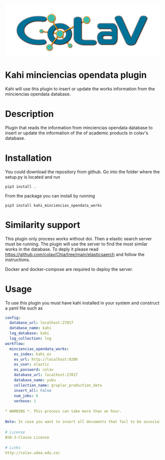 <center><img src="https://raw.githubusercontent.com/colav/colav.github.io/master/img/Logo.png"/></center>

# Kahi minciencias opendata plugin 
Kahi will use this plugin to insert or update the works information from the minciencias opendata database.

# Description
Plugin that reads the information from minciencias opendata database to insert or update the information of the of academic products in colav's database.

# Installation
You could download the repository from github. Go into the folder where the setup.py is located and run
```shell
pip3 install .
```
From the package you can install by running
```shell
pip3 install kahi_minciencias_opendata_works
```
# Similarity support
This plugin only process works without doi. Then a elastic search server must be running. The plugin will use the server to find the most similar works in the database. To deply it please read https://github.com/colav/Chia/tree/main/elasticsaerch and follow the instructions.

Docker and docker-compose are required to deploy the server.


# Usage
To use this plugin you must have kahi installed in your system and construct a yaml file such as
```yaml
config:
  database_url: localhost:27017
  database_name: kahi
  log_database: kahi
  log_collection: log
workflow:
  minciencias_opendata_works:
    es_index: kahi_es
    es_url: http://localhost:9200
    es_user: elastic
    es_password: colav
    database_url: localhost:27017
    database_name: yuku
    collection_name: gruplac_production_data
    insert_all: False
    num_jobs: 6
    verbose: 1

* WARNING *. This process can take more than an hour.

Note: In case you want to insert all documents that fail to be associated through the similarity processes as new documents, you need to change the value of the insert_all flag to True in the workflow

# License
BSD-3-Clause License 

# Links
http://colav.udea.edu.co/

